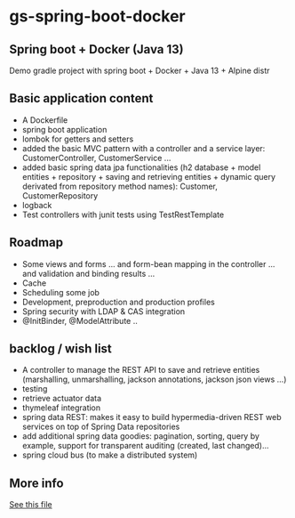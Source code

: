 # gs-spring-boot-docker

## Spring boot + Docker (Java 13)

Demo gradle project with spring boot + Docker + Java 13 + Alpine distr

## Basic application content

* A Dockerfile
* spring boot application
* lombok for getters and setters
* added the basic MVC pattern with a controller and a service layer: CustomerController, CustomerService ...
* added basic spring data jpa functionalities  (h2 database + model entities + repository + saving and retrieving entities + dynamic query derivated from repository method names): Customer, CustomerRepository
* logback
* Test controllers with junit tests using TestRestTemplate

## Roadmap

* Some views and forms ... and form-bean mapping in the controller ... and validation and binding results ...
* Cache
* Scheduling some job
* Development, preproduction and production  profiles
* Spring security with LDAP & CAS integration
* @InitBinder, @ModelAttribute  ..

## backlog / wish list

* A controller to manage the REST API to save and retrieve entities (marshalling, unmarshalling, jackson annotations, jackson json views ...)
* testing
* retrieve actuator data
* thymeleaf integration
* spring data REST: makes it easy to build hypermedia-driven REST web services on top of Spring Data repositories
* add additional spring data goodies: pagination, sorting, query by example, support for transparent auditing (created, last changed)...
* spring cloud bus (to make a distributed system)

## More info

[See this file](Docker%20+%20Spring.pdf)

